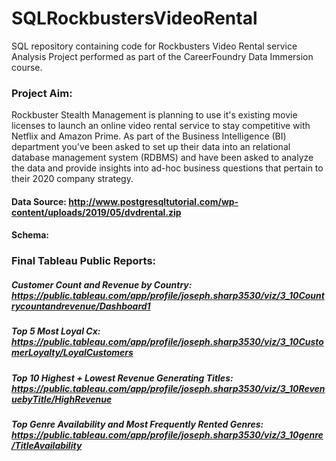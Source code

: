 # SQLRockbustersVideoRental
SQL repository containing code for Rockbusters Video Rental service Analysis Project performed as part of the CareerFoundry Data Immersion course.

### Project Aim: 
Rockbuster Stealth Management is planning to use it's existing movie licenses to launch an online video rental service to stay competitive with Netflix and Amazon Prime. As part of the Business Intelligence (BI) department you've been asked to set up their data into an relational database management system (RDBMS) and have been asked to analyze the data and provide insights into ad-hoc business questions that pertain to their 2020 company strategy.
#### Data Source: http://www.postgresqltutorial.com/wp-content/uploads/2019/05/dvdrental.zip
#### Schema:
### Final Tableau Public Reports: 
##### Customer Count and Revenue by Country: https://public.tableau.com/app/profile/joseph.sharp3530/viz/3_10Countrycountandrevenue/Dashboard1
##### Top 5 Most Loyal Cx: https://public.tableau.com/app/profile/joseph.sharp3530/viz/3_10CustomerLoyalty/LoyalCustomers
##### Top 10 Highest + Lowest Revenue Generating Titles: https://public.tableau.com/app/profile/joseph.sharp3530/viz/3_10RevenuebyTitle/HighRevenue
##### Top Genre Availability and Most Frequently Rented Genres: https://public.tableau.com/app/profile/joseph.sharp3530/viz/3_10genre/TitleAvailability
